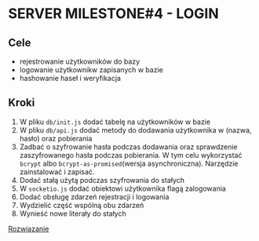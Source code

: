 # SERVER MILESTONE#4 - LOGIN

## Cele
- rejestrowanie użytkowników do bazy
- logowanie użytkownikw zapisanych w bazie
- hashowanie haseł i weryfikacja

## Kroki

1. W pliku `db/init.js` dodać tabelę na użytkowników w bazie
2. W pliku `db/api.js` dodać metody do dodawania użytkownika w (nazwa, hasło) oraz pobierania
3. Zadbać o szyfrowanie hasła podczas dodawania oraz sprawdzenie zaszyfrowanego hasła podczas pobierania.
W tym celu wykorzystać `bcrypt` albo `bcrypt-as-promised`(wersja asynchroniczna). Narzędzie zainstalować i zapisać.
4. Dodać stałą użytą podczas szyfrowania do stałych
6. W `socketio.js` dodać obiektowi użytkownika flagą zalogowania
7. Dodać obsługę zdarzeń rejestracji i logowania
8. Wydzielić część wspólną obu zdarzeń
9. Wynieść nowe literały do stałych


[Rozwiązanie](https://review.gerrithub.io/358194)
